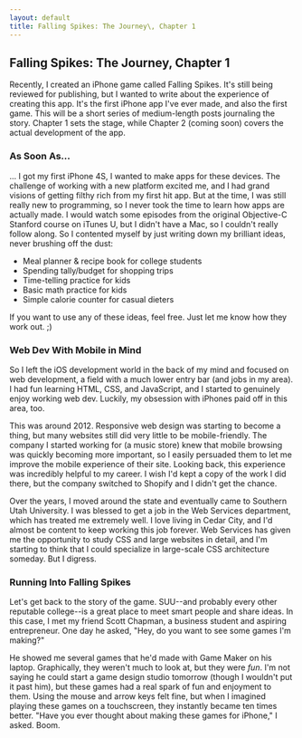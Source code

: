 ```yaml
---
layout: default
title: Falling Spikes: The Journey\, Chapter 1
---
```


## Falling Spikes: The Journey, Chapter 1

Recently, I created an iPhone game called Falling Spikes. It's still being reviewed for publishing, but I wanted to write about the experience of creating this app. It's the first iPhone app I've ever made, and also the first game. This will be a short series of medium-length posts journaling the story. Chapter 1 sets the stage, while Chapter 2 (coming soon) covers the actual development of the app. 

### As Soon As...

... I got my first iPhone 4S, I wanted to make apps for these devices. The challenge of working with a new platform excited me, and I had grand visions of getting filthy rich from my first hit app. But at the time, I was still really new to programming, so I never took the time to learn how apps are actually made. I would watch some episodes from the original Objective-C Stanford course on iTunes U, but I didn't have a Mac, so I couldn't really follow along. So I contented myself by just writing down my brilliant ideas, never brushing off the dust:

- Meal planner & recipe book for college students
- Spending tally/budget for shopping trips
- Time-telling practice for kids
- Basic math practice for kids
- Simple calorie counter for casual dieters

If you want to use any of these ideas, feel free. Just let me know how they work out. ;)

### Web Dev With Mobile in Mind

So I left the iOS development world in the back of my mind and focused on web development, a field with a much lower entry bar (and jobs in my area). I had fun learning HTML, CSS, and JavaScript, and I started to genuinely enjoy working web dev. Luckily, my obsession with iPhones paid off in this area, too.

This was around 2012. Responsive web design was starting to become a thing, but many websites still did very little to be mobile-friendly. The company I started working for (a music store) knew that mobile browsing was quickly becoming more important, so I easily persuaded them to let me improve the mobile experience of their site. Looking back, this experience was incredibly helpful to my career. I wish I'd kept a copy of the work I did there, but the company switched to Shopify and I didn't get the chance.

Over the years, I moved around the state and eventually came to Southern Utah University. I was blessed to get a job in the Web Services department, which has treated me extremely well. I love living in Cedar City, and I'd almost be content to keep working this job forever. Web Services has given me the opportunity to study CSS and large websites in detail, and I'm starting to think that I could specialize in large-scale CSS architecture someday. But I digress. 

### Running Into Falling Spikes

Let's get back to the story of the game. SUU--and probably every other reputable college--is a great place to meet smart people and share ideas. In this case, I met my friend Scott Chapman, a business student and aspiring entrepreneur. One day he asked, "Hey, do you want to see some games I'm making?"

He showed me several games that he'd made with Game Maker on his laptop. Graphically, they weren't much to look at, but they were *fun*. I'm not saying he could start a game design studio tomorrow (though I wouldn't put it past him), but these games had a real spark of fun and enjoyment to them. Using the mouse and arrow keys felt fine, but when I imagined playing these games on a touchscreen, they instantly became ten times better. "Have you ever thought about making these games for iPhone," I asked. Boom.
